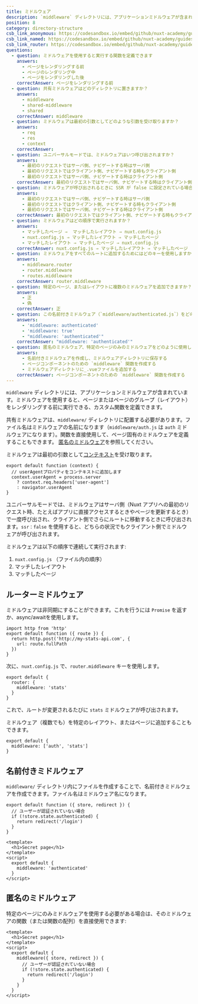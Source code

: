 ```yaml
---
title: ミドルウェア
description: `middleware` ディレクトリには、アプリケーションミドルウェアが含まれています。ミドルウェアを使用すると、ページまたはページのグループ（レイアウト）をレンダリングする前に実行できる、カスタム関数を定義できます。
position: 8
category: directory-structure
csb_link_anonymous: https://codesandbox.io/embed/github/nuxt-academy/guides-examples/tree/master/04_directory_structure/09_middleware_anonymous?fontsize=14&hidenavigation=1&theme=dark
csb_link_named: https://codesandbox.io/embed/github/nuxt-academy/guides-examples/tree/master/04_directory_structure/09_middleware_named?fontsize=14&hidenavigation=1&theme=dark
csb_link_router: https://codesandbox.io/embed/github/nuxt-academy/guides-examples/tree/master/04_directory_structure/09_middleware_router?fontsize=14&hidenavigation=1&theme=dark
questions:
  - question: ミドルウェアを使用すると実行する関数を定義できます
    answers:
      - ページをレンダリングする前
      - ページのレンダリング中
      - ページをレンダリングした後
    correctAnswer: ページをレンダリングする前
  - question: 共有ミドルウェアはどのディレクトリに置きますか？
    answers:
      - middleware
      - shared-middleware
      - shared
    correctAnswer: middleware
  - question: ミドルウェアは最初の引数としてどのような引数を受け取りますか？
    answers:
      - req
      - res
      - context
    correctAnswer:
  - question: ユニバーサルモードでは、ミドルウェアはいつ呼び出されますか？
    answers:
      - 最初のリクエストではサーバ側、ナビゲートする時はサーバ側
      - 最初のリクエストではクライアント側、ナビゲートする時もクライアント側
      - 最初のリクエストではサーバ側、ナビゲートする時はクライアント側
    correctAnswer: 最初のリクエストではサーバ側、ナビゲートする時はクライアント側
  - question: ミドルウェアが呼び出されるときに SSR が false に設定されている場合は？
    answers:
      - 最初のリクエストではサーバ側、ナビゲートする時はサーバ側
      - 最初のリクエストではクライアント側、ナビゲートする時もクライアント側
      - 最初のリクエストではサーバ側、ナビゲートする時はクライアント側
    correctAnswer: 最初のリクエストではクライアント側、ナビゲートする時もクライアント側
  - question: ミドルウェアはどの順序で実行されますか？
    answers:
      - マッチしたページ ⇒  マッチしたレイアウト ⇒ nuxt.config.js
      - nuxt.config.js ⇒ マッチしたレイアウト ⇒ マッチしたページ
      - マッチしたレイアウト ⇒ マッチしたページ ⇒ nuxt.config.js
    correctAnswer: nuxt.config.js ⇒ マッチしたレイアウト ⇒ マッチしたページ
  - question: ミドルウェアをすべてのルートに追加するためにはどのキーを使用しますか？
    answers:
      - middleware.router
      - router.middleware
      - routes.middleware
    correctAnswer: router.middleware
  - question: 特定のページ、またはレイアウトに複数のミドルウェアを追加できますか？
    answers:
      - 正
      - 偽
    correctAnswer: 正
  - question: この名前付きミドルウェア（`middleware/authenticated.js`）をどのようにページに追加しますか？
    answers:
      - 'middleware: authenticated'
      - 'middleware: true'
      - "middleware: 'authenticated'"
    correctAnswer: "middleware: 'authenticated'"
  - question: 匿名のミドルウェア、特定のページのみのミドルウェアをどのように使用しますか？
    answers:
      - 名前付きミドルウェアを作成し、ミドルウェアディレクトリに保存する
      - ページコンポーネントのための `middleware` 関数を作成する
      - ミドルウェアディレクトリに_.vueファイルを追加する
    correctAnswer: ページコンポーネントのための `middleware` 関数を作成する
---
```


`middleware` ディレクトリには、アプリケーションミドルウェアが含まれています。ミドルウェアを使用すると、ページまたはページのグループ（レイアウト）をレンダリングする前に実行できる、カスタム関数を定義できます。

共有ミドルウェアは、`middleware/` ディレクトリに配置する必要があります。ファイル名はミドルウェアの名前になります（`middleware/auth.js` は `auth` ミドルウェアになります）。関数を直接使用して、ページ固有のミドルウェアを定義することもできます。
[匿名のミドルウェア](/docs/2.x/components-glossary/pages-middleware#anonymous-middleware)を参照してください。

ミドルウェアは最初の引数として[コンテキスト](/docs/2.x/internals-glossary/context)を受け取ります。

```js{}[middleware/user-agent.js]
export default function (context) {
  // userAgentプロパティをコンテキストに追加します
  context.userAgent = process.server
    ? context.req.headers['user-agent']
    : navigator.userAgent
}
```

ユニバーサルモードでは、ミドルウェアはサーバ側（Nuxt アプリへの最初のリクエスト時、たとえばアプリに直接アクセスするときやページを更新するとき）で一度呼び出され、クライアント側でさらにルートに移動するときに呼び出されます。`ssr：false` を使用すると、どちらの状況でもクライアント側でミドルウェアが呼び出されます。

ミドルウェアは以下の順序で連続して実行されます:

1. `nuxt.config.js` （ファイル内の順序）
2. マッチしたレイアウト
3. マッチしたページ

## ルーターミドルウェア

ミドルウェアは非同期にすることができます。これを行うには `Promise` を返すか、async/awaitを使用します。

```js{}[middleware/stats.js]
import http from 'http'
export default function ({ route }) {
  return http.post('http://my-stats-api.com', {
    url: route.fullPath
  })
}
```

次に、`nuxt.config.js` で、`router.middleware` キーを使用します。

```js{}[nuxt.config.js]
export default {
  router: {
    middleware: 'stats'
  }
}
```

これで、ルートが変更されるたびに `stats` ミドルウェアが呼び出されます。

ミドルウェア（複数でも）を特定のレイアウト、またはページに追加することもできます。

```js{}[pages/index.vue / layouts/default.vue]
export default {
  middleware: ['auth', 'stats']
}
```

## 名前付きミドルウェア

`middleware/` ディレクトリ内にファイルを作成することで、名前付きミドルウェアを作成できます。ファイル名はミドルウェア名になります。

```js{}[middleware/authenticated.js]
export default function ({ store, redirect }) {
  // ユーザーが認証されていない場合
  if (!store.state.authenticated) {
    return redirect('/login')
  }
}
```

```html{}[pages/secret.vue]
<template>
  <h1>Secret page</h1>
</template>
<script>
  export default {
    middleware: 'authenticated'
  }
</script>
```

## 匿名のミドルウェア

特定のページにのみミドルウェアを使用する必要がある場合は、そのミドルウェアの関数（または関数の配列）を直接使用できます:

```html{}[pages/secret.vue]
<template>
  <h1>Secret page</h1>
</template>
<script>
  export default {
    middleware({ store, redirect }) {
      // ユーザーが認証されていない場合
      if (!store.state.authenticated) {
        return redirect('/login')
      }
    }
  }
</script>
```

<quiz :questions="questions"></quiz>
